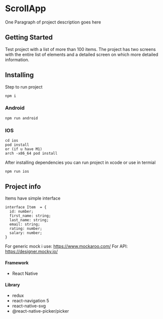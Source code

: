 # ScrollApp
One Paragraph of project description goes here

## Getting Started
Test project with a list of more than 100 items. The project has two screens with the entire list of elements and a detailed screen on which more detailed information.

## Installing
Step to run project

```
npm i
```
### Android
```
npm run android
```

### IOS
```
cd ios
pod install 
or (if u have M1)
arch -x86_64 pod install 
```
After installing dependencies you can run project in xcode or use in termial
```
npm run ios
```
## Project info

Items have simple interface
```
interface Item  = {
  id: number;
  first_name: string;
  last_name: string;
  email: string;
  rating: number;
  salary: number;
}
```
For generic mock i use:  https://www.mockaroo.com/
For API: https://designer.mocky.io/

#### Framework
- React Native

#### Library
- redux
- react-navigation 5
- react-native-svg
- @react-native-picker/picker